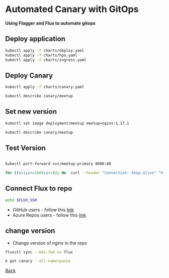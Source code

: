 # Automated Canary with GitOps

**Using Flagger and Flux to automate gitops**

## Deploy application

``` sh
kubectl apply -f charts/deploy.yaml
kubectl apply -f charts/hpa.yaml
kubectl apply -f charts/ingress.yaml

```

## Deploy Canary

```sh
kubectl apply -f charts/canary.yaml

kubectl describe canary/meetup
```

## Set new version

```sh
kubectl set image deployment/meetup meetup=nginx:1.17.1

kubectl describe canary/meetup
```

## Test Version

```sh

kubectl port-forward svc/meetup-primary 8080:80

for ((i=1;i<=1000;i++)); do  curl --header "Connection: keep-alive" "http://localhost:8080/info"; done | grep nginx/1.17

```

## Connect Flux to repo

```sh
echo $FLUX_SSH
```

- GitHub users - follow this [link](https://help.github.com/en/enterprise/2.15/user/articles/adding-a-new-ssh-key-to-your-github-account)
- Azure Repos users - follow this [link](https://docs.microsoft.com/en-us/azure/devops/repos/git/use-ssh-keys-to-authenticate?view=azure-devops&tabs=preview-page%2Ccurrent-page)

## change version

- Change version of nginx in the repo

``` sh
fluxctl sync --k8s-fwd-ns flux

k get canary --all-namespaces
```

[Back](../readme.md)
